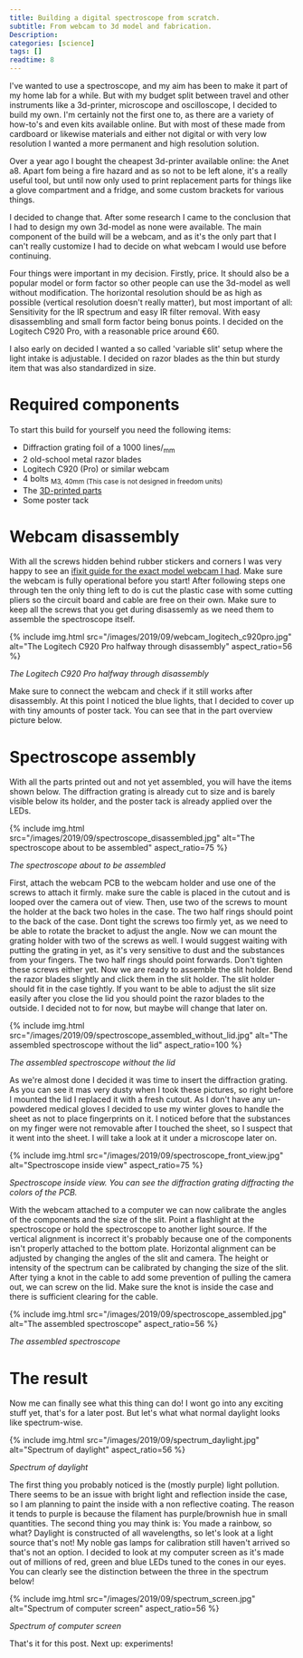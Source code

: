 ```yaml
---
title: Building a digital spectroscope from scratch.
subtitle: From webcam to 3d model and fabrication.
Description:
categories: [science]
tags: []
readtime: 8
---
```


I've wanted to use a spectroscope, and my aim has been to make it part of my home lab for a while. But with my budget split between travel and other instruments like a 3d-printer, microscope and oscilloscope, I decided to build my own. I'm certainly not the first one to, as there are a variety of how-to's and even kits available online. But with most of these made from cardboard or likewise materials and either not digital or with very low resolution I wanted a more permanent and high resolution solution.

Over a year ago I bought the cheapest 3d-printer available online: the Anet a8. Apart fom being a fire hazard and as so not to be left alone, it's a really useful tool, but until now only used to print replacement parts for things like a glove compartment and a fridge, and some custom brackets for various things.

I decided to change that. After some research I came to the conclusion that I had to design my own 3d-model as none were available. The main component of the build will be a webcam, and as it's the only part that I can't really customize I had to decide on what webcam I would use before continuing.

Four things were important in my decision. Firstly, price. It should also be a popular model or form factor so other people can use the 3d-model as well without modification. The horizontal resolution should be as high as possible (vertical resolution doesn't really matter), but most important of all: Sensitivity for the IR spectrum and easy IR filter removal. With easy disassembling and small form factor being bonus points. I decided on the Logitech C920 Pro, with a reasonable price around €60.

I also early on decided I wanted a so called 'variable slit' setup where the light intake is adjustable. I decided on razor blades as the thin but sturdy item that was also standardized in size.

# Required components

To start this build for yourself you need the following items:
- Diffraction grating foil of a 1000 lines/<sub>mm</sub>
- 2 old-school metal razor blades
- Logitech C920 (Pro) or similar webcam
- 4 bolts <sub>M3, 40mm (This case is not designed in freedom units)</sub>
- The [3D-printed parts](https://www.thingiverse.com/thing:3872984)
- Some poster tack

# Webcam disassembly

With all the screws hidden behind rubber stickers and corners I was very happy to see an [ifixit guide for the exact model webcam I had](https://www.ifixit.com/Guide/Logitech+C920+Webcam+Disassembly/115077). Make sure the webcam is fully operational before you start! After following steps one through ten the only thing left to do is cut the plastic case with some cutting pliers so the circuit board and cable are free on their own. Make sure to keep all the screws that you get during disassemly as we need them to assemble the spectroscope itself.

{% include img.html src="/images/2019/09/webcam_logitech_c920pro.jpg" alt="The Logitech C920 Pro halfway through disassembly" aspect_ratio=56 %}

_The Logitech C920 Pro halfway through disassembly_

Make sure to connect the webcam and check if it still works after disassembly. At this point I noticed the blue lights, that I decided to cover up with tiny amounts of poster tack. You can see that in the part overview picture below.

# Spectroscope assembly

With all the parts printed out and not yet assembled, you will have the items shown below. The diffraction grating is already cut to size and is barely visible below its holder, and the poster tack is already applied over the LEDs.

{% include img.html src="/images/2019/09/spectroscope_disassembled.jpg" alt="The spectroscope about to be assembled" aspect_ratio=75 %}

_The spectroscope about to be assembled_

First, attach the webcam PCB to the webcam holder and use one of the screws to attach it firmly. make sure the cable is placed in the cutout and is looped over the camera out of view. Then, use two of the screws to mount the holder at the back two holes in the case. The two half rings should point to the back of the case. Dont tight the screws too firmly yet, as we need to be able to rotate the bracket to adjust the angle. Now we can mount the grating holder with two of the screws as well. I would suggest waiting with putting the grating in yet, as it's very sensitive to dust and the substances from your fingers. The two half rings should point forwards. Don't tighten these screws either yet. Now we are ready to assemble the slit holder. Bend the razor blades slightly and click them in the slit holder. The slit holder should fit in the case tightly. If you want to be able to adjust the slit size easily after you close the lid you should point the razor blades to the outside. I decided not to for now, but maybe will change that later on. 

{% include img.html src="/images/2019/09/spectroscope_assembled_without_lid.jpg" alt="The assembled spectroscope without the lid" aspect_ratio=100 %}

_The assembled spectroscope without the lid_

As we're almost done I decided it was time to insert the diffraction grating. As you can see it mas very dusty when I took these pictures, so right before I mounted the lid I replaced it with a fresh cutout. As I don't have any un-powdered medical gloves I decided to use my winter gloves to handle the sheet as not to place fingerprints on it. I noticed before that the substances on my finger were not removable after I touched the sheet, so I suspect that it went into the sheet. I will take a look at it under a microscope later on.

{% include img.html src="/images/2019/09/spectroscope_front_view.jpg" alt="Spectroscope inside view" aspect_ratio=75 %}

_Spectroscope inside view. You can see the diffraction grating diffracting the colors of the PCB._

With the webcam attached to a computer we can now calibrate the angles of the components and the size of the slit. Point a flashlight at the spectroscope or hold the spectroscope to another light source. If the vertical alignment is incorrect it's probably because one of the components isn't properly attached to the bottom plate. Horizontal alignment can be adjusted by changing the angles of the slit and camera. The height or intensity of the spectrum can be calibrated by changing the size of the slit. After tying a knot in the cable to add some prevention of pulling the camera out, we can screw on the lid. Make sure the knot is inside the case and there is sufficient clearing for the cable.

{% include img.html src="/images/2019/09/spectroscope_assembled.jpg" alt="The assembled spectroscope" aspect_ratio=56 %}

_The assembled spectroscope_

# The result

Now me can finally see what this thing can do! I wont go into any exciting stuff yet, that's for a later post. But let's what what normal daylight looks like spectrum-wise.

{% include img.html src="/images/2019/09/spectrum_daylight.jpg" alt="Spectrum of daylight" aspect_ratio=56 %}

_Spectrum of daylight_

The first thing you probably noticed is the (mostly purple) light pollution. There seems to be an issue with bright light and reflection inside the case, so I am planning to paint the inside with a non reflective coating. The reason it tends to purple is because the filament has purple/brownish hue in small quantities. The second thing you may think is: You made a rainbow, so what? Daylight is constructed of all wavelengths, so let's look at a light source that's not! My noble gas lamps for calibration still haven't arrived so that's not an option. I decided to look at my computer screen as it's made out of millions of red, green and blue LEDs tuned to the cones in our eyes. You can clearly see the distinction between the three in the spectrum below!

{% include img.html src="/images/2019/09/spectrum_screen.jpg" alt="Spectrum of computer screen" aspect_ratio=56 %}

_Spectrum of computer screen_

That's it for this post. Next up: experiments!